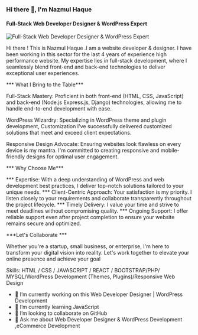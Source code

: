 ### Hi there 👋, I'm Nazmul Haque
#### Full-Stack Web  Developer Designer & WordPress Expert
![Full-Stack Web  Developer Designer & WordPress Expert]([https://media.licdn.com/dms/image/D4D16AQEi1QHxVWBLvw/profile-displaybackgroundimage-shrink_350_1400/0/1711188948452?e=1720656000&v=beta&t=TL2o6-HTvX_0wXL1TMlPntva7Hwq0dc0hBc-XlysByE](https://media.licdn.com/dms/image/D4D16AQEi1QHxVWBLvw/profile-displaybackgroundimage-shrink_350_1400/0/1711188948452?e=1726099200&v=beta&t=uMax6pyzCRO7dTypbK2tPU6dyxd1VfUtJzhvWDe5ETs))

Hi there ! This is Nazmul Haque .I am a website developer & designer. I have been working in this sector for the last 4 years of experience high performance website. My expertise lies in full-stack development, where I seamlessly blend front-end and back-end technologies to deliver exceptional user experiences.

*** What I Bring to the Table***

Full-Stack Mastery: Proficient in both front-end (HTML, CSS, JavaScript) and back-end (Node.js Express.js, Django) technologies, allowing me to handle end-to-end development with ease.

WordPress Wizardry: Specializing in WordPress theme and plugin development, Customization I've successfully delivered customized solutions that meet and exceed client expectations.

Responsive Design Advocate: Ensuring websites look flawless on every device is my mantra. I'm committed to creating responsive and mobile-friendly designs for optimal user engagement.

*** Why Choose Me***

*** Expertise: With a deep understanding of WordPress and web development best practices, I deliver top-notch solutions tailored to your unique needs.
*** Client-Centric Approach: Your satisfaction is my priority. I listen closely to your requirements and collaborate transparently throughout the project lifecycle.
*** Timely Delivery: I value your time and strive to meet deadlines without compromising quality.
*** Ongoing Support: I offer reliable support even after project completion to ensure your website remains secure and optimized.

***Let's Collaborate ***

Whether you're a startup, small business, or enterprise, I'm here to transform your digital vision into reality. Let's work together to elevate your online presence and achieve your goal

Skills: HTML / CSS /  JAVASCRIPT / REACT / BOOTSTRAP/PHP/ MYSQL/WordPress Development (Themes, Plugins)/Responsive Web Design

- 🔭 I’m currently working on this Web Developer Designer | WordPress Development 
- 🌱 I’m currently learning JavaScript 
- 👯 I’m looking to collaborate on GitHub 
- 💬 Ask me about Web Developer Designer & WordPress Development ,eCommerce Development 
